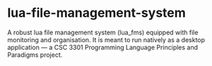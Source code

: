 # lua-file-management-system
A robust lua file management system (lua_fms) equipped with file monitoring and organisation. It is meant to run natively as a desktop application — a CSC 3301 Programming Language Principles and Paradigms project.
